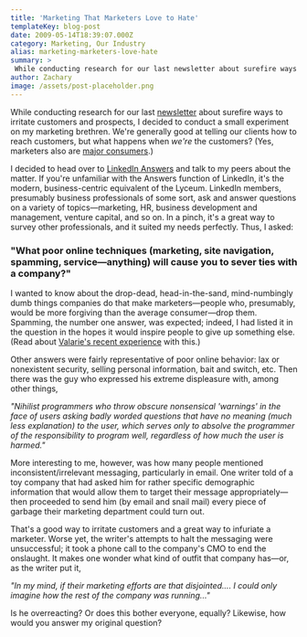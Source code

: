 ```yaml
---
title: 'Marketing That Marketers Love to Hate'
templateKey: blog-post
date: 2009-05-14T18:39:07.000Z
category: Marketing, Our Industry
alias: marketing-marketers-love-hate
summary: > 
 While conducting research for our last newsletter about surefire ways to irritate customers and prospects, I decided to conduct a small experiment on my marketing brethren. We're generally good at telling our clients how to reach customers, but what happens when we're the customers?
author: Zachary
image: /assets/post-placeholder.png
---
```


While conducting research for our last [newsletter](/about-us/digett-e-newsletter) about surefire ways to irritate customers and prospects, I decided to conduct a small experiment on my marketing brethren. We're generally good at telling our clients how to reach customers, but what happens when _we're_ the customers? (Yes, marketers also are [major consumers](http://www.pepto-bismol.com/).)

I decided to head over to [LinkedIn Answers](http://www.linkedin.com/answers) and talk to my peers about the matter. If you're unfamiliar with the Answers function of LinkedIn, it's the modern, business-centric equivalent of the Lyceum. LinkedIn members, presumably business professionals of some sort, ask and answer questions on a variety of topics—marketing, HR, business development and management, venture capital, and so on. In a pinch, it's a great way to survey other professionals, and it suited my needs perfectly. Thus, I asked:

### "What poor online techniques (marketing, site navigation, spamming, service—anything) will cause you to sever ties with a company?"

I wanted to know about the drop-dead, head-in-the-sand, mind-numbingly dumb things companies do that make marketers—people who, presumably, would be more forgiving than the average consumer—drop them. Spamming, the number one answer, was expected; indeed, I had listed it in the question in the hopes it would inspire people to give up something else. (Read about [Valarie's recent experience](/2009/04/29/become-spammer-two-easy-steps) with this.)

Other answers were fairly representative of poor online behavior: lax or nonexistent security, selling personal information, bait and switch, etc. Then there was the guy who expressed his extreme displeasure with, among other things,

_"Nihilist programmers who throw obscure nonsensical 'warnings' in the face of users asking badly worded questions that have no meaning (much less explanation) to the user, which serves only to absolve the programmer of the responsibility to program well, regardless of how much the user is harmed."_

More interesting to me, however, was how many people mentioned inconsistent/irrelevant messaging, particularly in email. One writer told of a toy company that had asked him for rather specific demographic information that would allow them to target their message appropriately—then proceeded to send him (by email and snail mail) every piece of garbage their marketing department could turn out.

That's a good way to irritate customers and a great way to infuriate a marketer. Worse yet, the writer's attempts to halt the messaging were unsuccessful; it took a phone call to the company's CMO to end the onslaught. It makes one wonder what kind of outfit that company has—or, as the writer put it,

_"In my mind, if their marketing efforts are that disjointed.... I could only imagine how the rest of the company was running..."_

Is he overreacting? Or does this bother everyone, equally? Likewise, how would you answer my original question?